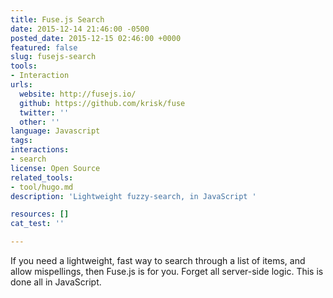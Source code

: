 ```yaml
---
title: Fuse.js Search
date: 2015-12-14 21:46:00 -0500
posted_date: 2015-12-15 02:46:00 +0000
featured: false
slug: fusejs-search
tools:
- Interaction
urls:
  website: http://fusejs.io/
  github: https://github.com/krisk/fuse
  twitter: ''
  other: ''
language: Javascript
tags:
interactions:
- search
license: Open Source
related_tools:
- tool/hugo.md
description: 'Lightweight fuzzy-search, in JavaScript '

resources: []
cat_test: ''

---
```

If you need a lightweight, fast way to search through a list of items, and allow mispellings, then Fuse.js is for you. Forget all server-side logic. This is done all in JavaScript.
